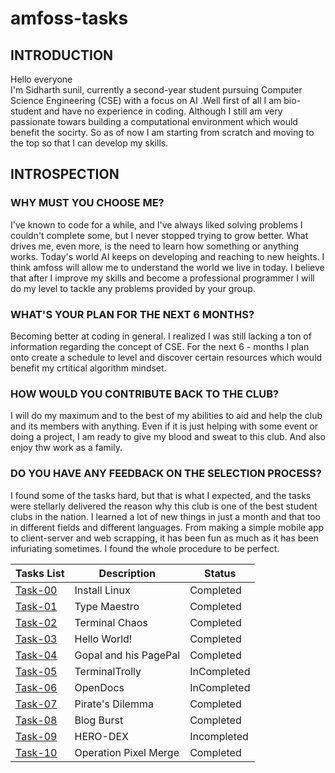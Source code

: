 # amfoss-tasks

## INTRODUCTION
Hello everyone<br>
I'm Sidharth sunil, currently a second-year student pursuing Computer Science Engineering (CSE) with a focus on AI .Well first of all I am bio-student and have no experience in coding. Although I still am very passionate towars building a computational environment which would benefit the socirty.
So as of now I am starting from scratch and moving to the top so that I can develop my skills.

## INTROSPECTION
### WHY MUST YOU CHOOSE ME?
I've known to code for a while, and I've always liked solving problems I couldn't complete some, but I never stopped trying to grow better. What drives me, even more, is the need to learn how something or anything works. Today's world AI keeps on developing and reaching to new heights. I think amfoss will allow me to understand the world we live in today. I believe that after I improve my skills and become a professional programmer I will do my level to tackle any problems provided by  your group.
### WHAT'S YOUR PLAN FOR THE NEXT 6 MONTHS?
Becoming better at coding in general. I realized I was still lacking a ton of information regarding the concept of CSE. For the next 6 - months I plan onto create a schedule to level and discover certain resources which would benefit my crtitical algorithm mindset.
### HOW WOULD YOU CONTRIBUTE BACK TO THE CLUB?
I will do my maximum and to the best of my abilities to aid and help the club and its members with anything. Even if it is just helping with some event or doing a project, I am ready to give my blood and sweat to this club. And also enjoy thw work as a family.
### DO YOU HAVE ANY FEEDBACK ON THE SELECTION PROCESS?
I found some of the tasks hard, but that is what I expected, and the tasks were stellarly delivered the reason why this club is one of the best student clubs in the nation. I learned a lot of new things in just a month and that too in different fields and different languages. From making a simple mobile app to client-server and web scrapping, it has been fun as much as it has been infuriating sometimes. I found the whole procedure to be perfect.

**Tasks List**|**Description**|**Status**
--------------|---------------|---------------
[Task-00](https://github.com/Sidhu-985/amfoss-tasks/tree/main/Task-00)|Install Linux|Completed
[Task-01](https://github.com/Sidhu-985/amfoss-tasks/tree/main/Task-01)|Type Maestro|Completed
[Task-02](https://github.com/Sidhu-985/amfoss-tasks/tree/main/Task-02)|Terminal Chaos|Completed
[Task-03](https://github.com/Sidhu-985/amfoss-tasks/tree/main/Task-03)|Hello World!|Completed
[Task-04](https://github.com/Sidhu-985/amfoss-tasks/tree/main/Task-04)|Gopal and his PagePal|Completed
[Task-05](https://github.com/Sidhu-985/amfoss-tasks/tree/main/Task-05)|TerminalTrolly|InCompleted
[Task-06](https://github.com/Sidhu-985/amfoss-tasks/tree/main/Task-06)|OpenDocs|InCompleted
[Task-07](https://github.com/Sidhu-985/amfoss-tasks/tree/main/Task-07)|Pirate's Dilemma|Completed
[Task-08](https://github.com/Sidhu-985/amfoss-tasks/tree/main/Task-08)|Blog Burst|Completed
[Task-09](https://github.com/Sidhu-985/amfoss-tasks/tree/main/Task-09)|HERO-DEX|Incompleted
[Task-10](https://github.com/Sidhu-985/amfoss-tasks/tree/main/Task-10)|Operation Pixel Merge|Completed
